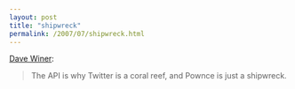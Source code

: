 ```yaml
---
layout: post
title: "shipwreck"
permalink: /2007/07/shipwreck.html
---
```


[Dave Winer](http://www.scripting.com/stories/2007/07/04/itsTheApi.html "It's the API (Scripting News)"):

> The API is why Twitter is a coral reef, and Pownce is just a shipwreck.